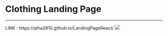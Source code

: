 <h1>Clothing Landing Page </h1> <hr>
LINK : https://atha2810.github.io/LandingPageReact/
<img src="https://photos.app.goo.gl/XB44Ct4ZDwq23aSv8">
